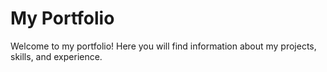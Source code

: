 # My Portfolio

Welcome to my portfolio! Here you will find information about my projects, skills, and experience.
